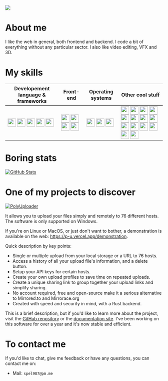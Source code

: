 <img src="https://i.imgur.com/DL3Ykmu.png">

# About me

I like the web in general, both frontend and backend. I code a bit of everything without any particular sector. I also like video editing, VFX and 3D.

# My skills

| Developement language & frameworks | Front-end | Operating systems | Other cool stuff |
| ---- | ---- | ---- | ---- |
| <a href=https://www.python.org/ title="Python"><img align="center" width="26px" src="https://api.iconify.design/simple-icons:python.svg?color=%23b068f8&height=26" target="_blank"/></a> <a href=https://nodejs.org/en title="NodeJS"><img align="center" width="26px" src="https://api.iconify.design/devicon-plain:nodejs-wordmark.svg?color=%23b068f8&height=26" target="_blank"/></a> <a href=https://www.rust-lang.org title="Rust"><img align="center" width="26px" src="https://api.iconify.design/simple-icons:rust.svg?color=%23b068f8&height=26" target="_blank"/></a> <a href=https://tauri.app/ title="Tauri"><img align="center" width="26px" src="https://api.iconify.design/simple-icons:tauri.svg?color=%23b068f8&height=26" target="_blank"/></a> <a href=https://www.electronjs.org/ title="ElectonJS"><img align="center" width="26px" src="https://api.iconify.design/simple-icons:electron.svg?color=%23b068f8&height=26" target="_blank"/></a> | <a title="Javascript" href=https://developer.mozilla.org/en/docs/Web/JavaScript><img align="center" width="26px" src="https://api.iconify.design/simple-icons:javascript.svg?color=%23b068f8&height=26" target="_blank"/></a> <a title="HTML5" href=https://developer.mozilla.org/en/docs/Web/HTML><img align="center" width="26px" src="https://api.iconify.design/simple-icons:html5.svg?color=%23b068f8&height=26" target="_blank"/></a> <a title="CSS3" href=https://developer.mozilla.org/en/docs/Web/CSS><img align="center" width="26px" src="https://api.iconify.design/simple-icons:css3.svg?color=%23b068f8&height=26" target="_blank"/></a> <a title="TailwindCSS" href=https://tailwindcss.com/><img align="center" width="26px" src="https://api.iconify.design/simple-icons:tailwindcss.svg?color=%23b068f8&height=26" target="_blank"/></a> | <a title="Windows" href=https://microsoft.com/windows><img align="center" width="26px" src="https://api.iconify.design/simple-icons:windows.svg?color=%23b068f8&height=26" target="_blank"/></a> <a title="Android" href=https://www.android.com/><img align="center" width="26px" src="https://api.iconify.design/simple-icons:android.svg?color=%23b068f8&height=26" target="_blank"/></a> <a title="Linux" href=https://www.kernel.org/><img align="center" width="26px" src="https://api.iconify.design/simple-icons:linux.svg?color=%23b068f8&height=26" target="_blank"/></a> | <a href=https://www.adobe.com/products/aftereffects.html title="Adobe After Effects"><img align="center" width="26px" src="https://api.iconify.design/simple-icons:adobeaftereffects.svg?color=%23b068f8&height=26" target="_blank"/></a> <a href=https://www.adobe.com/products/photoshop.html title="Adobe Photoshop"><img align="center" width="26px" src="https://api.iconify.design/simple-icons:adobephotoshop.svg?color=%23b068f8&height=26" target="_blank"/></a> <a href=https://www.adobe.com/products/illustrator.html title="Adobe Illustrator"><img align="center" width="26px" src="https://api.iconify.design/simple-icons:adobeillustrator.svg?color=%23b068f8&height=26" target="_blank"/></a> <a href=https://www.adobe.com/products/premiere.html title="Adobe Premiere Pro"><img align="center" width="26px" src="https://api.iconify.design/simple-icons:adobepremierepro.svg?color=%23b068f8&height=26" target="_blank"/></a> <a href=https://www.blender.org/ title="Blender"><img align="center" width="26px" src="https://api.iconify.design/simple-icons:blender.svg?color=%23b068f8&height=26" target="_blank"/></a> <a href=https://www.figma.com/ title="Figma"><img align="center" width="26px" src="https://api.iconify.design/simple-icons:figma.svg?color=%23b068f8&height=26" target="_blank"/></a> <a href=https://www.autodesk.fr/products/3ds-max/overview title="3DS Max"><img align="center" width="26px" src="https://api.iconify.design/devicon-plain:3dsmax.svg?color=%23b068f8&height=26" target="_blank"/></a> <a href=https://www.maxon.net/en/cinema-4d title="C4D"><img align="center" width="26px" src="https://api.iconify.design/simple-icons:cinema4d.svg?color=%23b068f8&height=26" target="_blank"/></a> <a href=https://www.chaos.com/vray/3ds-max title="V-Ray"><img align="center" width="26px" src="https://api.iconify.design/file-icons:v-ray.svg?color=%23b068f8&height=26" target="_blank"/></a> <a href=https://corona-renderer.com/ title="Corona Renderer"><img align="center" width="26px" src="https://api.iconify.design/simple-icons:coronarenderer.svg?color=%23b068f8&height=26" target="_blank"/></a> <a href=https://affinity.serif.com/en/designer/ title="Affiny Designer"><img align="center" width="26px" src="https://api.iconify.design/simple-icons:affinitydesigner.svg?color=%23b068f8&height=26" target="_blank"/></a> <a href=https://discord.com/developers/docs/intro title="Discord"><img align="center" width="26px" src="https://api.iconify.design/simple-icons:discord.svg?color=%23b068f8&height=26" target="_blank"/></a> <a href=https://core.telegram.org/ title="Telegram"><img align="center" width="26px" src="https://api.iconify.design/simple-icons:telegram.svg?color=%23b068f8&height=26" target="_blank"/></a> <a href=https://code.visualstudio.com/ title="Visual Studio Code"><img align="center" width="26px" src="https://api.iconify.design/simple-icons:visualstudiocode.svg?color=%23b068f8&height=26" target="_blank"/></a>


# Boring stats

[![GitHub Stats](https://github-readme-stats.vercel.app/api?username=spel987&show_icons=true&count_private=true&hide_border=true&icon_color=b068f8&bg_color=251e2f&title_color=b068f8&text_color=fff&border_radius=30)](https://github.com/spel987)

# One of my projects to discover

[![PolyUploader](https://github-readme-stats.vercel.app/api/pin/?username=spel987&repo=PolyUploader&show_icons=true&count_private=true&hide_border=true&icon_color=b068f8&bg_color=251e2f&title_color=b068f8&text_color=fff&border_radius=20)](https://github.com/spel987/PolyUploader)

It allows you to upload your files simply and remotely to 76 different hosts. The software is only supported on Windows.

If you're on Linux or MacOS, or just don't want to bother, a demonstration is available on the web: https://p-u.vercel.app/demonstration.

Quick description by key points:
- Single or multiple upload from your local storage or a URL to 76 hosts.
- Access a history of all your upload file's information, and a delete button.
- Setup your API keys for certain hosts.
- Create your own upload profiles to save time on repeated uploads.
- Create a unique sharing link to group together your upload links and simplify sharing.
- No account required, free and open-source make it a serious alternative to Mirrored.to and Mirrorace.org
- Created with speed and security in mind, with a Rust backend.

This is a brief description, but if you'd like to learn more about the project, visit the [GitHub repository](https://github.com/spel987/PolyUploader) or the [documentation site](https://polyuploader.vercel.app).
I've been working on this software for over a year and it's now stable and efficient.

# To contact me

If you'd like to chat, give me feedback or have any questions, you can contact me on:

- Mail: `spel987@pm.me`
